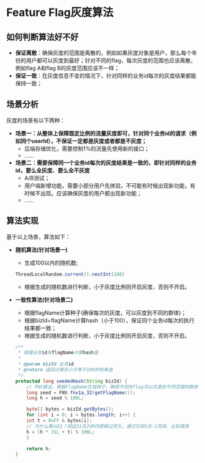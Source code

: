# Feature Flag灰度算法

## 如何判断算法好不好

* **保证离散**：确保灰度的范围是离散的，例如如果灰度对象是用户，那么每个年份的用户都可以灰度到最好；针对不同的flag，每次灰度的范围也应该离散，例如flag A和flag B的灰度范围应该不一样；
* **保证一致**：在灰度信息不变的情况下，针对同样的业务id每次的灰度结果都能保持一致；

## 场景分析

灰度的场景有以下两种：

* **场景一：从整体上保障既定比例的流量灰度即可，针对同个业务id的请求（例如同个userId），不保证一定都是灰度或者都是不灰度；**
    * 后端存储优化，需要控制1%的流量先使用新的接口；
    * ……
* **场景二：需要保障同一个业务id每次的灰度结果是一致的，即针对同样的业务id，要么全灰度、要么全不灰度**
    * A/B测试；
    * 用户端新增功能，需要小部分用户先体验，不可能有时候出现新功能，有时候不出现。应该确保灰度的用户都出现新功能；
    * ……

## 算法实现

基于以上场景，算法如下：

* **随机算法(针对场景一)**
    * 生成100以内的随机数;
  ```java
  ThreadLocalRandom.current().nextInt(100)
  ```  
    * 根据生成的随机数进行判断，小于灰度比例则开启灰度，否则不开启。
* **一致性算法(针对场景二)**
    * 根据flagName计算种子(确保每次的灰度，可以灰度到不同的群体)；
    * 根据bizId+flagName计算hash（小于100），保证同个业务id每次的执行结果都一致；
    * 根据生成的随机数进行判断，小于灰度比例则开启灰度，否则不开启。

    ```java
    /**
     * 根据业务id和flagName计算hash值
     *
     * @param bizId 业务id
     * @return 返回计算后小于等于100的哈希值
     */
    protected long seededHash(String bizId) {
        // FNV算法，根据flagName生成种子，确保不同的flag可以灰度到不同范围的群体
        long seed = FNV.fnv1a_32(getFlagName());
        long h = seed % 100L;
    
        byte[] bytes = bizId.getBytes();
        for (int i = 0; i < bytes.length; i++) {
        int t = 0xFF & bytes[i];
        // 为什么乘以31？因此31在JVM内部做过优化，通过位异5位-1完成，比较高效
        h = (h * 31L + t) % 100L;
        }
    
        return h;
    }
    ```   